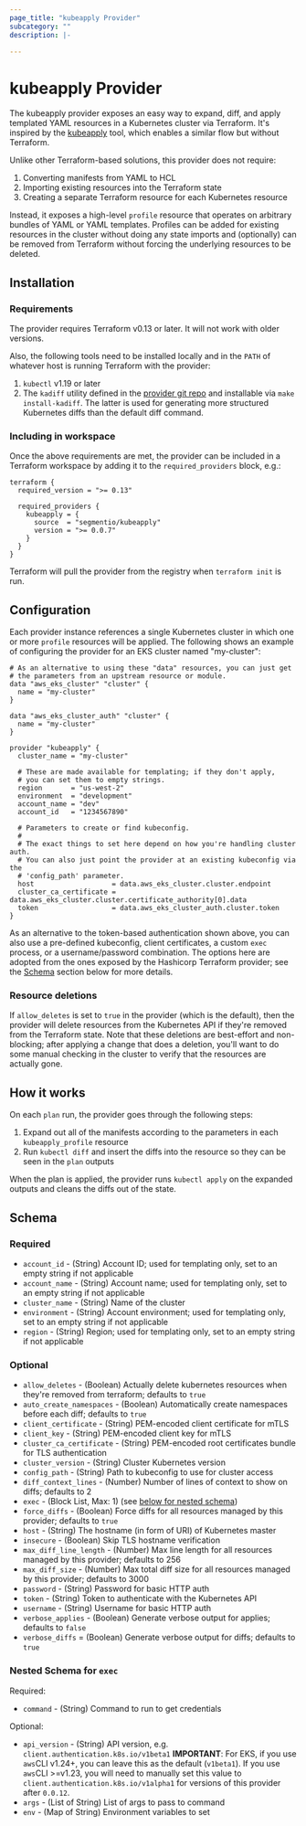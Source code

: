 ```yaml
---
page_title: "kubeapply Provider"
subcategory: ""
description: |-

---
```


# kubeapply Provider

The kubeapply provider exposes an easy way to expand, diff, and apply templated YAML resources
in a Kubernetes cluster via Terraform. It's inspired by the
[kubeapply](https://github.com/segmentio/kubeapply) tool, which enables a similar flow but
without Terraform.

Unlike other Terraform-based solutions, this provider does not require:

1. Converting manifests from YAML to HCL
2. Importing existing resources into the Terraform state
3. Creating a separate Terraform resource for each Kubernetes resource

Instead, it exposes a high-level `profile` resource that operates on
arbitrary bundles of YAML or YAML templates. Profiles can be added for existing resources in the
cluster without doing any state imports and (optionally) can be removed from Terraform without
forcing the underlying resources to be deleted.

## Installation

### Requirements

The provider requires Terraform v0.13 or later. It will not work with older versions.

Also, the following tools need to be installed locally and in the `PATH` of whatever host is
running Terraform with the provider:

1. `kubectl` v1.19 or later
2. The `kadiff` utility defined in the
  [provider git repo](https://github.com/segmentio/terraform-provider-kubeapply) and installable
  via `make install-kadiff`. The latter is used for generating more structured Kubernetes diffs
  than the default diff command.

### Including in workspace

Once the above requirements are met, the provider can be included in a Terraform workspace
by adding it to the `required_providers` block, e.g.:

```hcl
terraform {
  required_version = ">= 0.13"

  required_providers {
    kubeapply = {
      source  = "segmentio/kubeapply"
      version = ">= 0.0.7"
    }
  }
}
```

Terraform will pull the provider from the registry when `terraform init` is run.

## Configuration

Each provider instance references a single Kubernetes cluster in which one or
more `profile` resources will be applied. The following shows an example of configuring
the provider for an EKS cluster named "my-cluster":

```hcl
# As an alternative to using these "data" resources, you can just get
# the parameters from an upstream resource or module.
data "aws_eks_cluster" "cluster" {
  name = "my-cluster"
}

data "aws_eks_cluster_auth" "cluster" {
  name = "my-cluster"
}

provider "kubeapply" {
  cluster_name = "my-cluster"

  # These are made available for templating; if they don't apply,
  # you can set them to empty strings.
  region       = "us-west-2"
  environment  = "development"
  account_name = "dev"
  account_id   = "1234567890"

  # Parameters to create or find kubeconfig.
  #
  # The exact things to set here depend on how you're handling cluster auth.
  # You can also just point the provider at an existing kubeconfig via the
  # 'config_path' parameter.
  host                   = data.aws_eks_cluster.cluster.endpoint
  cluster_ca_certificate = data.aws_eks_cluster.cluster.certificate_authority[0].data
  token                  = data.aws_eks_cluster_auth.cluster.token
}
```

As an alternative to the token-based authentication shown above, you can also
use a pre-defined kubeconfig, client certificates, a custom `exec` process, or a username/password
combination. The options here are adopted from the ones exposed by the Hashicorp Terraform
provider; see the [Schema](#schema) section below for more details.

### Resource deletions

If `allow_deletes` is set to `true` in the provider (which is the default), then the
provider will delete resources from the Kubernetes API if they're removed from the Terraform
state. Note that these deletions are best-effort and non-blocking; after applying a change
that does a deletion, you'll want to do some manual checking in the cluster to verify that
the resources are actually gone.

## How it works

On each `plan` run, the provider goes through the following steps:

1. Expand out all of the manifests according to the parameters in each `kubeapply_profile` resource
2. Run `kubectl diff` and insert the diffs into the resource so they can be seen in the `plan` outputs

When the plan is applied, the provider runs `kubectl apply` on the expanded outputs and cleans
the diffs out of the state.

## Schema

### Required

- `account_id` - (String) Account ID; used for templating only, set to an empty string if not applicable
- `account_name` - (String) Account name; used for templating only, set to an empty string if not applicable
- `cluster_name` - (String) Name of the cluster
- `environment` - (String) Account environment; used for templating only, set to an empty string if not applicable
- `region` - (String) Region; used for templating only, set to an empty string if not applicable

### Optional

- `allow_deletes` - (Boolean) Actually delete kubernetes resources when they're removed from terraform; defaults to `true`
- `auto_create_namespaces` - (Boolean) Automatically create namespaces before each diff; defaults to `true`
- `client_certificate` - (String) PEM-encoded client certificate for mTLS
- `client_key` - (String) PEM-encoded client key for mTLS
- `cluster_ca_certificate` - (String) PEM-encoded root certificates bundle for TLS authentication
- `cluster_version` - (String) Cluster Kubernetes version
- `config_path` - (String) Path to kubeconfig to use for cluster access
- `diff_context_lines` - (Number) Number of lines of context to show on diffs; defaults to 2
- `exec` - (Block List, Max: 1) (see [below for nested schema](#nestedblock--exec))
- `force_diffs` - (Boolean) Force diffs for all resources managed by this provider; defaults to `true`
- `host` - (String) The hostname (in form of URI) of Kubernetes master
- `insecure` - (Boolean) Skip TLS hostname verification
- `max_diff_line_length` - (Number) Max line length for all resources managed by this provider; defaults to 256
- `max_diff_size` - (Number) Max total diff size for all resources managed by this provider; defaults to 3000
- `password` - (String) Password for basic HTTP auth
- `token` - (String) Token to authenticate with the Kubernetes API
- `username` - (String) Username for basic HTTP auth
- `verbose_applies` - (Boolean) Generate verbose output for applies; defaults to `false`
- `verbose_diffs` = (Boolean) Generate verbose output for diffs; defaults to `true`

<a id="nestedblock--exec"></a>
### Nested Schema for `exec`

Required:

- `command` - (String) Command to run to get credentials

Optional:

- `api_version` - (String) API version, e.g. `client.authentication.k8s.io/v1beta1` __IMPORTANT__: For EKS, if you use `aws`CLI v1.24+, you can leave this as the default (`v1beta1`). If you use `aws`CLI >=v1.23, you will need to manually set this value to `client.authentication.k8s.io/v1alpha1` for versions of this provider after `0.0.12`. 
- `args` - (List of String) List of args to pass to command
- `env` - (Map of String) Environment variables to set
